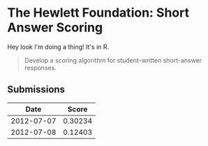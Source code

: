 # The Hewlett Foundation: Short Answer Scoring

Hey look I'm doing a thing! It's in R.

> Develop a scoring algorithm for student-written short-answer responses.

## Submissions

<table>
  <thead>
    <tr>
      <th>Date</th>
      <th>Score</th>
    </tr>
  </thead>
  <tbody>
    <tr>
      <td>2012-07-07</td>
      <td>0.30234</td>
    </tr>
    <tr>
      <td>2012-07-08</td>
      <td>0.12403</td>
    </tr>
  </tbody>
</table>
